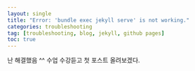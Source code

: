```yaml
---
layout: single
title: "Error: 'bundle exec jekyll serve' is not working."
categories: troubleshooting
tag: [troubleshooting, blog, jekyll, github pages]
toc: true
---
```


난 해결했음 ^^
수업 수강듣고 첫 포스트 올려보겠다. 